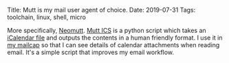 Title: Mutt is my mail user agent of choice.
Date: 2019-07-31
Tags: toolchain, linux, shell, micro

More specifically, [Neomutt](https://neomutt.org/). [Mutt ICS](https://github.com/dmedvinsky/mutt-ics) is a python script which takes an [iCalendar file](https://en.wikipedia.org/wiki/ICalendar) and outputs the contents in a human friendly format. I use it in [my mailcap](https://github.com/pigmonkey/dotfiles/blob/master/config/mutt/mailcap) so that I can see details of calendar attachments when reading email. It's a simple script that improves my email workflow.
